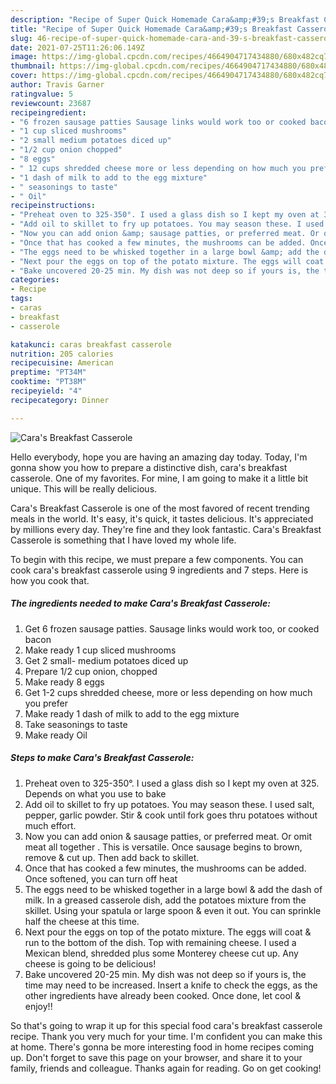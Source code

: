```yaml
---
description: "Recipe of Super Quick Homemade Cara&amp;#39;s Breakfast Casserole"
title: "Recipe of Super Quick Homemade Cara&amp;#39;s Breakfast Casserole"
slug: 46-recipe-of-super-quick-homemade-cara-and-39-s-breakfast-casserole
date: 2021-07-25T11:26:06.149Z
image: https://img-global.cpcdn.com/recipes/4664904717434880/680x482cq70/caras-breakfast-casserole-recipe-main-photo.jpg
thumbnail: https://img-global.cpcdn.com/recipes/4664904717434880/680x482cq70/caras-breakfast-casserole-recipe-main-photo.jpg
cover: https://img-global.cpcdn.com/recipes/4664904717434880/680x482cq70/caras-breakfast-casserole-recipe-main-photo.jpg
author: Travis Garner
ratingvalue: 5
reviewcount: 23687
recipeingredient:
- "6 frozen sausage patties Sausage links would work too or cooked bacon"
- "1 cup sliced mushrooms"
- "2 small medium potatoes diced up"
- "1/2 cup onion chopped"
- "8 eggs"
- " 12 cups shredded cheese more or less depending on how much you prefer"
- "1 dash of milk to add to the egg mixture"
- " seasonings to taste"
- " Oil"
recipeinstructions:
- "Preheat oven to 325-350°. I used a glass dish so I kept my oven at 325. Depends on what you use to bake"
- "Add oil to skillet to fry up potatoes. You may season these. I used salt, pepper, garlic powder. Stir &amp; cook until fork goes thru potatoes without much effort."
- "Now you can add onion &amp; sausage patties, or preferred meat. Or omit meat all together . This is versatile. Once sausage begins to brown, remove &amp; cut up. Then add back to skillet."
- "Once that has cooked a few minutes, the mushrooms can be added. Once softened, you can turn off heat"
- "The eggs need to be whisked together in a large bowl &amp; add the dash of milk. In a greased casserole dish, add the potatoes mixture from the skillet. Using your spatula or large spoon &amp; even it out. You can sprinkle half the cheese at this time."
- "Next pour the eggs on top of the potato mixture. The eggs will coat &amp; run to the bottom of the dish. Top with remaining cheese. I used a Mexican blend, shredded plus some Monterey cheese cut up. Any cheese is going to be delicious!"
- "Bake uncovered 20-25 min. My dish was not deep so if yours is, the time may need to be increased. Insert a knife to check the eggs, as the other ingredients have already been cooked. Once done, let cool &amp; enjoy!!"
categories:
- Recipe
tags:
- caras
- breakfast
- casserole

katakunci: caras breakfast casserole 
nutrition: 205 calories
recipecuisine: American
preptime: "PT34M"
cooktime: "PT38M"
recipeyield: "4"
recipecategory: Dinner

---
```



![Cara&#39;s Breakfast Casserole](https://img-global.cpcdn.com/recipes/4664904717434880/680x482cq70/caras-breakfast-casserole-recipe-main-photo.jpg)

Hello everybody, hope you are having an amazing day today. Today, I'm gonna show you how to prepare a distinctive dish, cara&#39;s breakfast casserole. One of my favorites. For mine, I am going to make it a little bit unique. This will be really delicious.



Cara&#39;s Breakfast Casserole is one of the most favored of recent trending meals in the world. It's easy, it's quick, it tastes delicious. It's appreciated by millions every day. They're fine and they look fantastic. Cara&#39;s Breakfast Casserole is something that I have loved my whole life.


To begin with this recipe, we must prepare a few components. You can cook cara&#39;s breakfast casserole using 9 ingredients and 7 steps. Here is how you cook that.

<!--inarticleads1-->

##### The ingredients needed to make Cara&#39;s Breakfast Casserole:

1. Get 6 frozen sausage patties. Sausage links would work too, or cooked bacon
1. Make ready 1 cup sliced mushrooms
1. Get 2 small- medium potatoes diced up
1. Prepare 1/2 cup onion, chopped
1. Make ready 8 eggs
1. Get  1-2 cups shredded cheese, more or less depending on how much you prefer
1. Make ready 1 dash of milk to add to the egg mixture
1. Take  seasonings to taste
1. Make ready  Oil




<!--inarticleads2-->

##### Steps to make Cara&#39;s Breakfast Casserole:

1. Preheat oven to 325-350°. I used a glass dish so I kept my oven at 325. Depends on what you use to bake
1. Add oil to skillet to fry up potatoes. You may season these. I used salt, pepper, garlic powder. Stir &amp; cook until fork goes thru potatoes without much effort.
1. Now you can add onion &amp; sausage patties, or preferred meat. Or omit meat all together . This is versatile. Once sausage begins to brown, remove &amp; cut up. Then add back to skillet.
1. Once that has cooked a few minutes, the mushrooms can be added. Once softened, you can turn off heat
1. The eggs need to be whisked together in a large bowl &amp; add the dash of milk. In a greased casserole dish, add the potatoes mixture from the skillet. Using your spatula or large spoon &amp; even it out. You can sprinkle half the cheese at this time.
1. Next pour the eggs on top of the potato mixture. The eggs will coat &amp; run to the bottom of the dish. Top with remaining cheese. I used a Mexican blend, shredded plus some Monterey cheese cut up. Any cheese is going to be delicious!
1. Bake uncovered 20-25 min. My dish was not deep so if yours is, the time may need to be increased. Insert a knife to check the eggs, as the other ingredients have already been cooked. Once done, let cool &amp; enjoy!!




So that's going to wrap it up for this special food cara&#39;s breakfast casserole recipe. Thank you very much for your time. I'm confident you can make this at home. There's gonna be more interesting food in home recipes coming up. Don't forget to save this page on your browser, and share it to your family, friends and colleague. Thanks again for reading. Go on get cooking!
